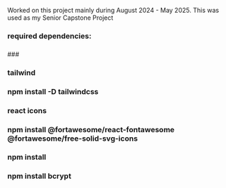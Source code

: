 Worked on this project mainly during August 2024 - May 2025. 
This was used as my Senior Capstone Project

### required dependencies:


### <Frontend and Backend>


###<Frontend>
### tailwind 
### npm install -D tailwindcss 

### react icons
### npm install @fortawesome/react-fontawesome @fortawesome/free-solid-svg-icons

### <Backend>
### npm install
### npm install bcrypt

